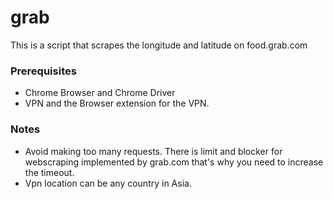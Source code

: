 # grab
This is a script that scrapes the longitude and latitude on food.grab.com

### Prerequisites
- Chrome Browser and Chrome Driver
- VPN and the Browser extension for the VPN. 

### Notes
- Avoid making too many requests. There is limit and blocker for webscraping implemented by grab.com that's why you need to increase the timeout.
- Vpn location can be any country in Asia. 
